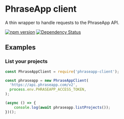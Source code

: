 # PhraseApp client

A thin wrapper to handle requests to the PhraseApp API.

[![npm version](https://badge.fury.io/js/phraseapp-client.svg)](https://badge.fury.io/js/phraseapp-client)
[![Dependency Status](https://david-dm.org/birkestroem/phraseapp-client.svg)](https://david-dm.org/birkestroem/phraseapp-client)

## Examples

### List your projects

```javascript
const PhraseAppClient = require('phraseapp-client');

const phraseapp = new PhraseAppClient(
  'https://api.phraseapp.com/v2',
  process.env.PHRASEAPP_ACCESS_TOKEN,
);

(async () => {
	console.log(await phraseapp.listProjects());
})();
```